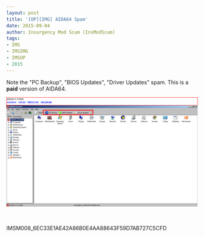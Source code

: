 ```yaml
---
layout: post
title: '[OP][IMG] AIDA64 Spam'
date: 2015-09-04
author: Insurgency Mod Scum (InsModScum)
tags:
- IMS
- IMSIMG
- IMSOP
- 2015
---
```


Note the "PC Backup", "BIOS Updates", "Driver Updates" spam. This is a **paid** version of AIDA64.

<!-- more -->

![](/assets/2017/sw.aida64-spam.png)

<br>

IMSM008_6EC33E1AE42A86B0E4AA88643F59D7AB727C5CFD